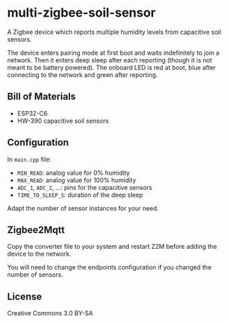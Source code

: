# multi-zigbee-soil-sensor

A Zigbee device which reports multiple humidity levels from capacitive soil sensors.

The device enters pairing mode at first boot and waits indefinitely to join a network. Then it enters deep sleep after each reporting (though it is not meant to be battery powered). The onboard LED is red at boot, blue after connecting to the network and green after reporting.


## Bill of Materials

- ESP32-C6
- HW-390 capacitive soil sensors


## Configuration

In `main.cpp` file:

- `MIN_READ`: analog value for 0% humidity
- `MAX_READ`: analog value for 100% humidity
- `ADC_1`, `ADC_2`, ...: pins for the capacitive sensors
- `TIME_TO_SLEEP_S`: duration of the deep sleep

Adapt the number of sensor instances for your need.


## Zigbee2Mqtt

Copy the converter file to your system and restart Z2M before adding the device to the network.

You will need to change the endpoints configuration if you changed the number of sensors.


## License

Creative Commons 3.0 BY-SA